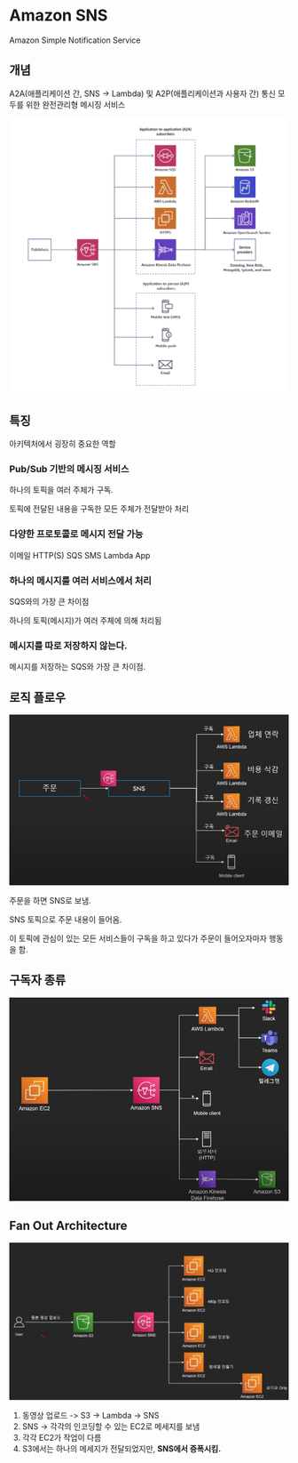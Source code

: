 # Amazon SNS

Amazon Simple Notification Service

## 개념

A2A(애플리케이션 간, SNS -> Lambda) 및 A2P(애플리케이션과 사용자 간) 통신 모두를 위한 완전관리형 메시징 서비스

![awssns](../../images/AWS/amazonsns.png)

## 특징

아키텍처에서 굉장히 중요한 역할

### Pub/Sub 기반의 메시징 서비스

하나의 토픽을 여러 주체가 구독.

토픽에 전달된 내용을 구독한 모든 주체가 전달받아 처리

### 다양한 프로토콜로 메시지 전달 가능

이메일
HTTP(S)
SQS
SMS
Lambda
App

### 하나의 메시지를 여러 서비스에서 처리

SQS와의 가장 큰 차이점

하나의 토픽(메시지)가 여러 주체에 의해 처리됨

### 메시지를 따로 저장하지 않는다.

메시지를 저장하는 SQS와 가장 큰 차이점.

## 로직 플로우

![sns](../../images/AWS/awssns.png)

주문을 하면 SNS로 보냄.

SNS 토픽으로 주문 내용이 들어옴.

이 토픽에 관심이 있는 모든 서비스들이 구독을 하고 있다가 주문이 들어오자마자 행동을 함.

## 구독자 종류

![snssub](../../images/AWS/snssub.png)

## Fan Out Architecture

![fanout](../../images/AWS/fanoutarch.png)

1. 동영상 업로드 -> S3 -> Lambda -> SNS
2. SNS -> 각각의 인코딩할 수 있는 EC2로 메세지를 보냄
3. 각각 EC2가 작업이 다름
4. S3에서는 하나의 메세지가 전달되었지만, **SNS에서 증폭시킴.**
